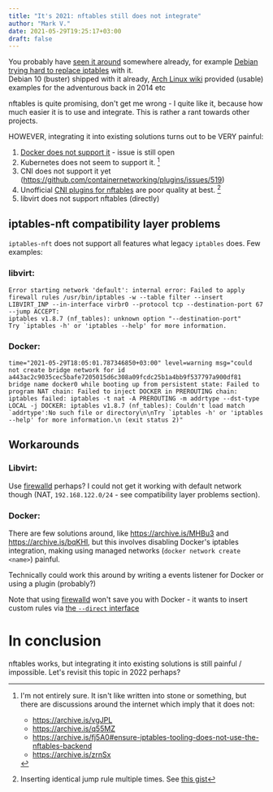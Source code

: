 ```yaml
---
title: "It's 2021: nftables still does not integrate"
author: "Mark V."
date: 2021-05-29T19:25:17+03:00
draft: false
---
```


You probably have [seen it around][nftables-wiki] somewhere already, for example [Debian trying hard to replace iptables][debian-netfilter] with it.  
Debian 10 (buster) shipped with it already, [Arch Linux wiki][arch-nftables] provided (usable) examples for the adventurous back in 2014 etc

nftables is quite promising, don't get me wrong - I quite like it, because how much easier it is to use and integrate. This is rather a rant towards
other projects.

HOWEVER, integrating it into existing solutions turns out to be VERY painful:
1) [Docker does not support it][docker-nftables-issue] - issue is still open
2) Kubernetes does not seem to support it. [^1]
3) CNI does not support it yet (https://github.com/containernetworking/plugins/issues/519)
4) Unofficial [CNI plugins for nftables][cni-unofficial-nftables] are poor quality at best. [^2]
5) libvirt does not support nftables (directly)

## iptables-nft compatibility layer problems

`iptables-nft` does not support all features what legacy `iptables` does. Few examples:

### libvirt:
```
Error starting network 'default': internal error: Failed to apply firewall rules /usr/bin/iptables -w --table filter --insert LIBVIRT_INP --in-interface virbr0 --protocol tcp --destination-port 67 --jump ACCEPT:
iptables v1.8.7 (nf_tables): unknown option "--destination-port"
Try `iptables -h' or 'iptables --help' for more information.
```

### Docker:
```
time="2021-05-29T18:05:01.787346850+03:00" level=warning msg="could not create bridge network for id a443ac2c9035cec5bafe7205015d6c308a09fcdc25b1a4bb9f537797a900df81 bridge name docker0 while booting up from persistent state: Failed to program NAT chain: Failed to inject DOCKER in PREROUTING chain: iptables failed: iptables -t nat -A PREROUTING -m addrtype --dst-type LOCAL -j DOCKER: iptables v1.8.7 (nf_tables): Couldn't load match `addrtype':No such file or directory\n\nTry `iptables -h' or 'iptables --help' for more information.\n (exit status 2)"
```

## Workarounds

### Libvirt:

Use [firewalld][firewalld] perhaps? I could not get it working with default network though (NAT, `192.168.122.0/24` - see compatibility layer problems section).

### Docker:

There are few solutions around, like https://archive.is/MHBu3 and https://archive.is/bqKHl, but this involves disabling
Docker's iptables integration, making using managed networks (`docker network create <name>`) painful.

Technically could work this around by writing a events listener for Docker or using a plugin (probably?)

Note that using [firewalld][firewalld] won't save you with Docker - it wants to insert custom rules via [the `--direct` interface][firewalld-direct]

# In conclusion

nftables works, but integrating it into existing solutions is still painful / impossible. Let's revisit this topic in 2022 perhaps?

[nftables-wiki]: https://wiki.nftables.org/
[debian-netfilter]: https://archive.is/Xeyqv
[arch-nftables]: https://wiki.archlinux.org/title/nftables
[docker-nftables-issue]: https://archive.is/uFhG3
[cni-nftables-issue]: https://archive.is/WO8ZM
[cni-unofficial-nftables]: https://archive.ph/ZW71R
[firewalld]: https://archive.ph/uXe1v
[firewalld-direct]: https://archive.is/t3Pyl

[^1]: I'm not entirely sure. It isn't like written into stone or something, but there are discussions around the internet which imply that it does not:
    - https://archive.is/vgJPL
    - https://archive.is/q55MZ
    - https://archive.is/fj5A0#ensure-iptables-tooling-does-not-use-the-nftables-backend
    - https://archive.is/zrnSx

[^2]: Inserting identical jump rule multiple times. See [this gist](https://gist.github.com/mikroskeem/5aaef53bd500435bbb1f900e7a68d627)
